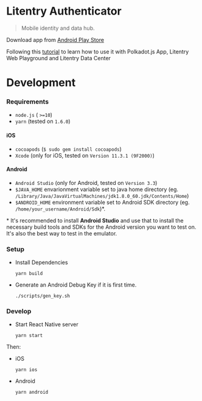 # Litentry Authenticator
 
> Mobile identity and data hub.

Download app from [Android Play Store](https://play.google.com/store/apps/details?id=com.litentryauthenticator)

Following this [tutorial](https://www.litentry.com/post/play-litentry-dapps-with-ipfs-part-1) to learn how to use it with Polkadot.js App, Litentry Web Playground and Litentry Data Center

# Development


### Requirements

- `node.js` ( `>=10`)
- `yarn` (tested on `1.6.0`)

#### iOS
- `cocoapods` (`$ sudo gem install cocoapods`)
- `Xcode` (only for iOS, tested on `Version 11.3.1 (9F2000)`)

#### Android
- `Android Studio` (only for Android, tested on `Version 3.3`)
- `$JAVA_HOME` envarionment variable set to java home directory (eg. `/Library/Java/JavaVirtualMachines/jdk1.8.0_60.jdk/Contents/Home`)
- `$ANDROID_HOME` environment variable set to Android SDK directory (eg. `/home/your_username/Android/Sdk`)*.

\* It's recommended to install **Android Studio** and use that to install the necessary build tools and SDKs for the Android version you want to test on. It's also the best way to test in the emulator. 

### Setup

- Install Dependencies

    ```
    yarn build
    ```   

- Generate an Android Debug Key if it is first time.

    ```
    ./scripts/gen_key.sh
    ```

### Develop 

- Start React Native server

    ```
    yarn start
    ```

Then:
 
- iOS

    ```
    yarn ios
    ```

- Android

    ```
    yarn android
    ```
